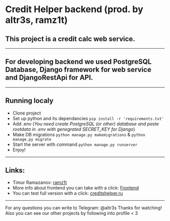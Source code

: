# Credit Helper backend (prod. by altr3s, ramz1t)
## This project is a credit calc web service.
---
## For developing backend we used PostgreSQL Database, Django framework for web service and DjangoRestApi for API.
---
## Running localy

- Clone project
- Set up python and its dependancies `pip install -r 'requirements.txt'`
- Add .env (*You need create PostgreSQL (or other) database and paste rootdata in .env with genegrated SECRET_KEY for Django*)
- Make DB migrations `python manage.py makemigrations` & `python manage.py migrate` 
- Start the server with command `python manage.py runserver`
- Enjoy!
---
## Links:
- Timur Ramazanov: [ramz1t]
- More info about frontend you can take with a click: [Frontend]
- You can test full version with a click: [creditshelper.ru][CH_link] 
---
For any questions you can write to Telegram: @altr3s
Thanks for watching! Also you can see our other projects by following into profile < 3

[CH_link]:<https://creditshelper.ru>
[frontend]:<https://github.com/ramz1t/CreditHelper_frontend>
[ramz1t]:<https://github.com/ramz1t>